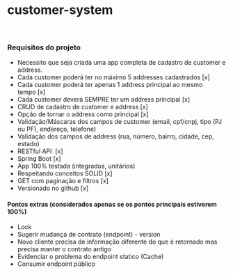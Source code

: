 # customer-system
 
### Requisitos do projeto

* Necessito que seja criada uma app completa de cadastro de customer e address. 
* Cada customer poderá ter no máximo 5 addresses cadastrados [x]
* Cada customer poderá ter apenas 1 address principal ao mesmo tempo [x]
* Cada customer deverá SEMPRE ter um address principal [x]
* CRUD de cadastro de customer e address [x]
* Opção de tornar o address como principal [x]
* Validação/Máscaras dos campos de customer (email, cpf/cnpj, tipo (PJ ou PF), endereço, telefone) 
* Validação dos campos de address (rua, número, bairro, cidade, cep, estado) 
* RESTful API  [x]
* Spring Boot [x]
* App 100% testada (integrados, unitários) 
* Respeitando conceitos SOLID [x]
* GET com paginação e filtros [x]
* Versionado no github [x]

#### Pontos extras (considerados apenas se os pontos principais estiverem 100%) 
* Lock 
* Sugerir mudança de contrato (endpoint) - version 
* Novo cliente precisa de informação diferente do que é retornado mas precisa manter o contrato antigo 
* Evidenciar o problema do endpoint statico (Cache) 
* Consumir endpoint público 

